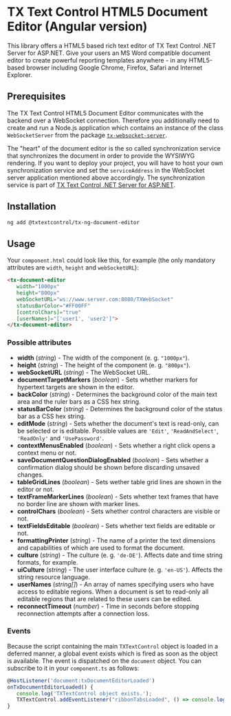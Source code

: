 # TX Text Control HTML5 Document Editor (Angular version)

This library offers a HTML5 based rich text editor of TX Text Control .NET Server for
ASP.NET. Give your users an MS Word compatible document editor to create powerful
reporting templates anywhere - in any HTML5-based browser including Google Chrome,
Firefox, Safari and Internet Explorer.

## Prerequisites

The TX Text Control HTML5 Document Editor communicates with the backend over a WebSocket connection.
Therefore you additionally need to create and run a Node.js application which contains an instance
of the class `WebSocketServer` from the package
[`tx-websocket-server`](https://www.npmjs.com/package/@txtextcontrol/tx-websocket-server).

The "heart" of the document editor is the so called synchronization service that synchronizes the
document in order to provide the WYSIWYG rendering. If you want to deploy your project, you will
have to host your own synchronization service and set the `serviceAddress` in the WebSocket
server application mentioned above accordingly. The synchronization service is part of
[TX Text Control .NET Server for ASP.NET](https://www.textcontrol.com/products/asp-dotnet/tx-text-control-dotnet-server/downloads/#tab_trial).

## Installation

```sh
ng add @txtextcontrol/tx-ng-document-editor
```

## Usage

Your `component.html` could look like this, for example (the only mandatory attributes are `width`, `height` and `webSocketURL`):

```html
<tx-document-editor
   width="1000px"
   height="800px"
   webSocketURL="ws://www.server.com:8080/TXWebSocket"
   statusBarColor="#FF00FF"
   [controlChars]="true"
   [userNames]="['user1', 'user2']">
</tx-document-editor>
```

### Possible attributes

- **width** (_string_) - The width of the component (e. g. `"1000px"`).
- **height** (_string_) - The height of the component (e. g. `"800px"`).
- **webSocketURL** (_string_) - The WebSocket URL.
- **documentTargetMarkers** (_boolean_) - Sets whether markers for hypertext targets are shown in the editor.
- **backColor** (_string_) - Determines the background color of the main text area and the ruler bars as a CSS hex string.
- **statusBarColor** (_string_) - Determines the background color of the status bar as a CSS hex string.
- **editMode** (_string_) - Sets whether the document's text is read-only, can be selected or is editable. Possible values are `'Edit'`, `'ReadAndSelect'`, `'ReadOnly'` and `'UsePassword'`.
- **contextMenusEnabled** (_boolean_) - Sets whether a right click opens a context menu or not.
- **saveDocumentQuestionDialogEnabled** (_boolean_) - Sets whether a confirmation dialog should be shown before discarding unsaved changes.
- **tableGridLines** (_boolean_) - Sets wether table grid lines are shown in the editor or not.
- **textFrameMarkerLines** (_boolean_) - Sets whether text frames that have no border line are shown with marker lines.
- **controlChars** (_boolean_) - Sets whether control characters are visible or not.
- **textFieldsEditable** (_boolean_) - Sets whether text fields are editable or not.
- **formattingPrinter** (_string_) - The name of a printer the text dimensions and capabilities of which are used to format the document.
- **culture** (_string_) - The culture (e. g. `'de-DE'`). Affects date and time string formats, for example.
- **uiCulture** (_string_) - The user interface culture (e. g. `'en-US'`). Affects the string resource language.
- **userNames** (_string[]_) - An array of names specifying users who have access to editable regions. When a document is set to read-only all editable regions that are related to these users can be edited.
- **reconnectTimeout** (_number_) - Time in seconds before stopping reconnection attempts after a connection loss.

### Events

Because the script containing the main `TXTextControl` object is loaded in a deferred manner, a global event exists which is fired as soon as the object is available. The event is dispatched on the `document` object. You can subscribe to it in your `component.ts` as follows:

```javascript
@HostListener('document:txDocumentEditorLoaded')
onTxDocumentEditorLoaded() {
   console.log('TXTextControl object exists.');
   TXTextControl.addEventListener("ribbonTabsLoaded", () => console.log('Ribbon tabs are completely loaded.'));
}
```

